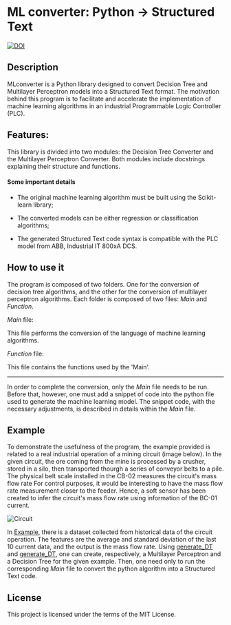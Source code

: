 
# ML converter: Python -> Structured Text
[![DOI](https://zenodo.org/badge/787913706.svg)](https://zenodo.org/doi/10.5281/zenodo.11477492)



## Description

MLconverter is a Python library designed to convert Decision Tree and Multilayer Perceptron models into a Structured Text format. The motivation behind this program is to facilitate and accelerate the implementation of machine learning algorithms in an industrial Programmable Logic Controller (PLC).

## Features:

This library is divided into two modules: the Decision Tree Converter and the Multilayer Perceptron Converter. Both modules include docstrings explaining their structure and functions.

#### Some important details

* The original machine learning algorithm must be built using the Scikit-learn library;

* The converted models can be either regression or classification algorithms;

* The generated Structured Text code syntax is compatible with the PLC model from ABB, Industrial IT 800xA DCS.

## How to use it

The program is composed of two folders. One for the conversion of decision tree algorithms, and the other for the conversion of multilayer perceptron algorithms. Each folder is composed of two files: *Main* and *Function*.

*Main* file:

This file performs the conversion of the language of machine learning algorithms.

*Function* file:

This file contains the functions used by the 'Main'. 

***

In order to complete the conversion, only the *Main* file needs to be run. Before that, however, one must add a snippet of code into the python file used to generate the machine learning model. The snippet code, with the necessary adjustments, is described in details within the *Main* file.



## Example

To demonstrate the usefulness of the program, the example provided is related to a real industrial operation of a mining circuit (image below). In the given circuit, the ore coming from the mine is processed by a crusher, stored in a silo, then transported thourgh a series of conveyor belts to a pile. The physical belt scale installed in the CB-02 measures the circuit's mass flow rate For control purposes, it would be interesting to have the mass flow rate measurement closer to the feeder. Hence, a soft sensor has been created to infer the circuit's mass flow rate using information of the BC-01 current. 

![Circuit](https://github.com/ThomasVBP/ML_Convertion-Python_To_StructuredText/assets/131695492/e55a1b4d-eb0f-4a49-9ca3-c29ff92e2f0f)

In [Example](src/Example), there is a dataset collected from historical data of the circuit operation. The features are the average and standard deviation of the last 10 current data, and the output is the mass flow rate. Using [generate_DT](src/Example/generate_MLP) and [generate_DT](src/Example/generate_DT), one can create, respectively, a Multilayer Perceptron and a Decision Tree for the given example. Then, one need only to run the corresponding *Main* file to convert the python algorithm into a Structured Text code.

## License

This project is licensed under the terms of the MIT License.
